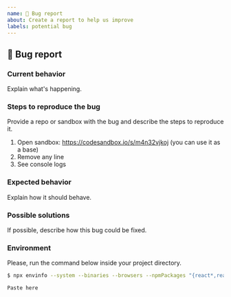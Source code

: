```yaml
---
name: 🐛 Bug report
about: Create a report to help us improve
labels: potential bug
---
```


## 🐛 Bug report

### Current behavior

Explain what's happening.

### Steps to reproduce the bug

Provide a repo or sandbox with the bug and describe the steps to reproduce it.

1. Open sandbox: https://codesandbox.io/s/m4n32vjkoj (you can use it as a base)
2. Remove any line
3. See console logs

### Expected behavior

Explain how it should behave.

### Possible solutions

If possible, describe how this bug could be fixed.

### Environment

Please, run the command below inside your project directory.
```sh
$ npx envinfo --system --binaries --browsers --npmPackages "{react*,reakit*}"

Paste here
```
